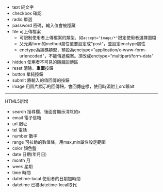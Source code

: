 - text  純文字
- checkbox  確認
- radio  單選
- password  密碼，輸入值會被隱藏
- file  可上傳檔案
  - 可限制使用者上傳檔案的類型，如`accept="image/*"`限定使用者選擇圖檔
  - 父元素form的method屬性值要設定成"post"，並設定enctype屬性
  - enctype為編碼類型，預設為enctype="application/x-www-form-urlencoded"，不能傳遞檔案。須改成enctype="multipart/form-data"
- hidden  使用者不可見的隱藏回傳區
- reset  清除、**重置**按鈕
- button  單純按鈕
- submit  將輸入的值回傳的按鈕
- image  用圖片顯示的回傳鈕，會回傳座標，使用時須附上src跟alt
---
HTML5新增
- search  搜尋欄，後面會顯示清除的x
- email  電子信箱
- url  網址
- tel  電話
- number  數字
- range  可拉動的數值條，用max,min屬性設定範圍
- color  顏色盤
- date  日期(年月日)
- month  月
- week  星期
- time  時間
- datetime-local  使用者的日期加時間
- datetime  已被datetime-local取代

